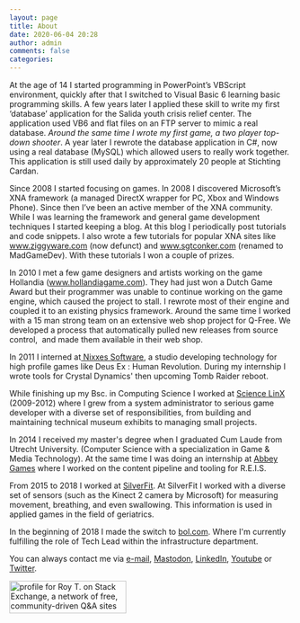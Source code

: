```yaml
---
layout: page
title: About
date: 2020-06-04 20:28
author: admin
comments: false
categories:
---
```


At the age of 14 I started programming in PowerPoint’s VBScript environment, quickly after that I switched to Visual Basic 6 learning basic programming skills. A few years later I applied these skill to write my first ‘database’ application for the Salida youth crisis relief center. The application used VB6 and flat files on an FTP server to mimic a real database. <em>Around the same time I wrote my first game, a two player top-down shooter</em>. A year later I rewrote the database application in C#, now using a real database (MySQL) which allowed users to really work together. This application is still used daily by approximately 20 people at Stichting Cardan.

Since 2008 I started focusing on games. In 2008 I discovered Microsoft’s XNA framework (a managed DirectX wrapper for PC, Xbox and Windows Phone). Since then I’ve been an active member of the XNA community. While I was learning the framework and general game development techniques I started keeping a blog. At this blog I periodically post tutorials and code snippets. I also wrote a few tutorials for popular XNA sites like <a href="http://www.ziggyware.com">www.ziggyware.com</a> (now defunct) and <a href="http://www.madgamedev.com">www.sgtconker.com</a> (renamed to MadGameDev). With these tutorials I won a couple of prizes.

In 2010 I met a few game designers and artists working on the game Hollandia (<a href="http://www.hollandiagame.com">www.hollandiagame.com</a>). They had just won a Dutch Game Award but their programmer was unable to continue working on the game engine, which caused the project to stall. I rewrote most of their engine and coupled it to an existing physics framework. Around the same time I worked with a 15 man strong team on an extensive web shop project for Q-Free. We developed a process that automatically pulled new releases from source control,  and made them available in their web shop.

In 2011 I interned at<a title="Nixxes" href="http://www.nixxes.com/"> Nixxes Software</a>, a studio developing technology for high profile games like Deus Ex : Human Revolution. During my internship I wrote tools for Crystal Dynamics' then upcoming Tomb Raider reboot.

While finishing up my Bsc. in Computing Science I worked at <a href="http://www.sciencelinx.nl">Science LinX</a> (2009-2012) where I grew from a system administrator to serious game developer with a diverse set of responsibilities, from building and maintaining technical museum exhibits to managing small projects.

In 2014 I received my master's degree when I graduated Cum Laude from Utrecht University. (Computer Science with a specialization in Game & Media Technology). At the same time I was doing an internship at <a href="http://www.abbeygames.com">Abbey Games</a> where I worked on the content pipeline and tooling for R.E.I.S.

From 2015 to 2018 I worked at <a href="http://silverfit.nl">SilverFit</a>. At SilverFit I worked with a diverse set of sensors (such as the Kinect 2 camera by Microsoft) for measuring movement, breathing, and even swallowing. This information is used in applied games in the field of geriatrics.

In the beginning of 2018 I made the switch to <a href="https://bol.com">bol.com</a>. Where I'm currently fulfilling the role of Tech Lead within the infrastructure department.

You can always contact me via <a href="mailto:roy-t@hotmail.com">e-mail</a>, <a href="https://mastodon.social/@roytries">Mastodon</a>, <a href="http://www.linkedin.com/pub/roy-triesscheijn/32/38a/387">LinkedIn</a>, <a href="http://www.youtube.com/user/roytri">Youtube</a> or <a href="https://twitter.com/roytries">Twitter</a>.

<a href="http://stackexchange.com/users/199657"><img class="alignright" title="profile for Roy T. on Stack Exchange, a network of free, community-driven Q&amp;A sites" alt="profile for Roy T. on Stack Exchange, a network of free, community-driven Q&amp;A sites" src="http://stackexchange.com/users/flair/199657.png" width="208" height="58" />
</a>

